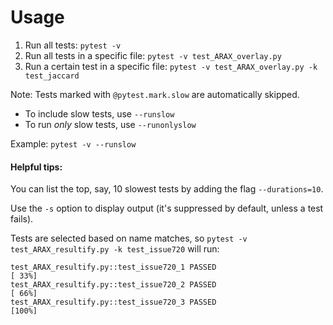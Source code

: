 # Usage

1. Run all tests: `pytest -v`
1. Run all tests in a specific file: `pytest -v test_ARAX_overlay.py`
1. Run a certain test in a specific file: `pytest -v test_ARAX_overlay.py -k test_jaccard`

Note: Tests marked with `@pytest.mark.slow` are automatically skipped.
* To include slow tests, use `--runslow`
* To run _only_ slow tests, use `--runonlyslow`

Example: `pytest -v --runslow`

#### Helpful tips:
You can list the top, say, 10 slowest tests by adding the flag `--durations=10`.

Use the `-s` option to display output (it's suppressed by default, unless a test fails).

Tests are selected based on name matches, so `pytest -v test_ARAX_resultify.py -k test_issue720` will run:
```
test_ARAX_resultify.py::test_issue720_1 PASSED                            [ 33%]
test_ARAX_resultify.py::test_issue720_2 PASSED                            [ 66%]
test_ARAX_resultify.py::test_issue720_3 PASSED                            [100%]
```
